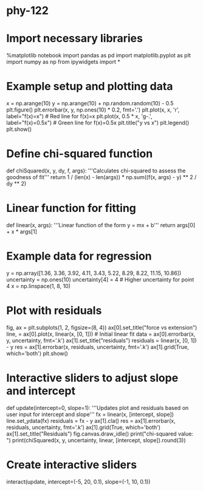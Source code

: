 # phy-122
# Import necessary libraries
%matplotlib notebook
import pandas as pd
import matplotlib.pyplot as plt
import numpy as np
from ipywidgets import *

# Example setup and plotting data
x = np.arange(10)
y = np.arange(10) + np.random.random(10) - 0.5
plt.figure()
plt.errorbar(x, y, np.ones(10) * 0.2, fmt='.')
plt.plot(x, x, 'r', label="f(x)=x")  # Red line for f(x)=x
plt.plot(x, 0.5 * x, 'g-.', label="f(x)=0.5x")  # Green line for f(x)=0.5x
plt.title("y vs x")
plt.legend()
plt.show()

# Define chi-squared function
def chiSquared(x, y, dy, f, args):
    '''Calculates chi-squared to assess the goodness of fit'''
    return 1 / (len(x) - len(args)) * np.sum((f(x, args) - y) ** 2 / dy ** 2)

# Linear function for fitting
def linear(x, args):
    '''Linear function of the form y = mx + b'''
    return args[0] + x * args[1]

# Example data for regression
y = np.array([1.36, 3.36, 3.92, 4.11, 3.43, 5.22, 8.29, 8.22, 11.15, 10.86])
uncertainty = np.ones(10)
uncertainty[4] = 4  # Higher uncertainty for point 4
x = np.linspace(1, 8, 10)

# Plot with residuals
fig, ax = plt.subplots(1, 2, figsize=(8, 4))
ax[0].set_title("force vs extension")
line, = ax[0].plot(x, linear(x, [0, 1]))  # Initial linear fit
data = ax[0].errorbar(x, y, uncertainty, fmt='.k')
ax[1].set_title("residuals")
residuals = linear(x, [0, 1]) - y
res = ax[1].errorbar(x, residuals, uncertainty, fmt='.k')
ax[1].grid(True, which='both')
plt.show()

# Interactive sliders to adjust slope and intercept
def update(intercept=0, slope=1):
    '''Updates plot and residuals based on user input for intercept and slope'''
    fx = linear(x, [intercept, slope])
    line.set_ydata(fx)
    residuals = fx - y
    ax[1].cla()
    res = ax[1].errorbar(x, residuals, uncertainty, fmt='.k')
    ax[1].grid(True, which='both')
    ax[1].set_title("Residuals")
    fig.canvas.draw_idle()
    print("chi-squared value: ")
    print(chiSquared(x, y, uncertainty, linear, [intercept, slope]).round(3))

# Create interactive sliders
interact(update, intercept=(-5, 20, 0.1), slope=(-1, 10, 0.1))
